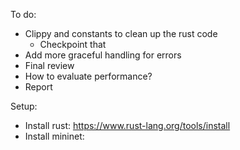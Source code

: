 To do:

- Clippy and constants to clean up the rust code
  - Checkpoint that
- Add more graceful handling for errors
- Final review
- How to evaluate performance?
- Report

Setup:

- Install rust: https://www.rust-lang.org/tools/install
- Install mininet:
